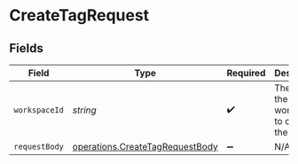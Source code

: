 # CreateTagRequest


## Fields

| Field                                                                              | Type                                                                               | Required                                                                           | Description                                                                        |
| ---------------------------------------------------------------------------------- | ---------------------------------------------------------------------------------- | ---------------------------------------------------------------------------------- | ---------------------------------------------------------------------------------- |
| `workspaceId`                                                                      | *string*                                                                           | :heavy_check_mark:                                                                 | The ID of the workspace to create the tag for.                                     |
| `requestBody`                                                                      | [operations.CreateTagRequestBody](../../models/operations/createtagrequestbody.md) | :heavy_minus_sign:                                                                 | N/A                                                                                |